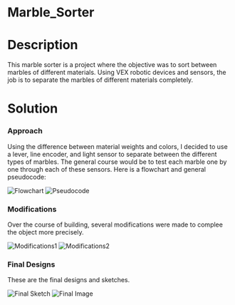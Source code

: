 # Marble_Sorter

# Description
This marble sorter is a project where the objective was to sort between marbles of different materials. Using VEX robotic devices and sensors, the job is to separate the marbles of different materials completely.

# Solution

### Approach

Using the difference between material weights and colors, I decided to use a lever, line encoder, and light sensor to separate between the different types of marbles. The general course would be to test each marble one by one through each of these sensors. Here is a flowchart and general pseudocode:

![Flowchart](logs/flowchart.JPG)
![Pseudocode](logs/pseudocode.JPG)

### Modifications

Over the course of building, several modifications were made to complee the object more precisely.

![Modifications1](logs/modifications1.JPG)
![Modifications2](logs/modifications2.JPG)

### Final Designs

These are the final designs and sketches.

![Final Sketch](logs/final_design.JPG)
![Final Image](logs/final_image.JPG)
